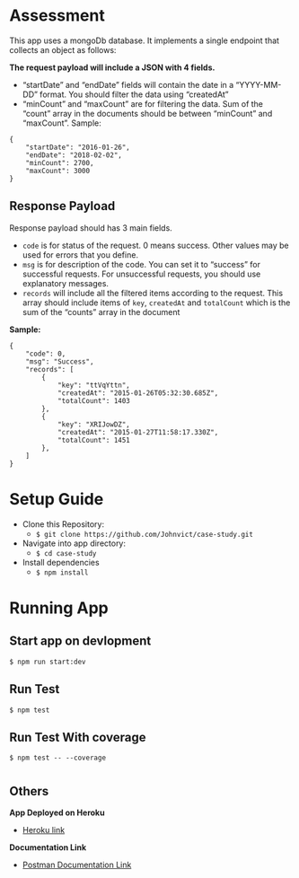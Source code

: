 # Assessment
This app uses a mongoDb database. It implements a single endpoint that collects an object as follows:

**The request payload will include a JSON with 4 fields.**
 - “startDate” and “endDate” fields will contain the date in a “YYYY-MM-DD” format. You
should filter the data using “createdAt”
 - “minCount” and “maxCount” are for filtering the data. Sum of the “count” array in
the documents should be between “minCount” and “maxCount”.
Sample:

```
{
    "startDate": "2016-01-26",
    "endDate": "2018-02-02",
    "minCount": 2700,
    "maxCount": 3000
}
```

## Response Payload
Response payload should has 3 main fields.
 -  ```code``` is for status of the request. 0 means success. Other values may be used
for errors that you define.
 -  ```msg``` is for description of the code. You can set it to “success” for successful
requests. For unsuccessful requests, you should use explanatory messages.
 - ```records``` will include all the filtered items according to the request. This array should include items of ```key```, ```createdAt``` and ```totalCount``` which is the sum of the “counts” array in the document

**Sample:**
```
{
    "code": 0,
    "msg": "Success",
    "records": [
        {
            "key": "ttVqYttn",
            "createdAt": "2015-01-26T05:32:30.685Z",
            "totalCount": 1403
        },
        {
            "key": "XRIJowDZ",
            "createdAt": "2015-01-27T11:58:17.330Z",
            "totalCount": 1451
        },
    ]
}
```
#

# Setup Guide
 - Clone this Repository:
   - ```$ git clone https://github.com/Johnvict/case-study.git```
 - Navigate into app directory:
   - ```$ cd case-study```
 - Install dependencies
   - ```$ npm install```


#

# Running App
## Start app on devlopment
```
$ npm run start:dev
```
## Run Test
```
$ npm test
```
## Run Test With coverage
```
$ npm test -- --coverage
```

#
## Others
**App Deployed on Heroku**
  - [Heroku link](https://case-study-heroku.herokuapp.com)

**Documentation Link**
  - [Postman Documentation Link](https://documenter.getpostman.com/view/9029061/TzsZqTCE)